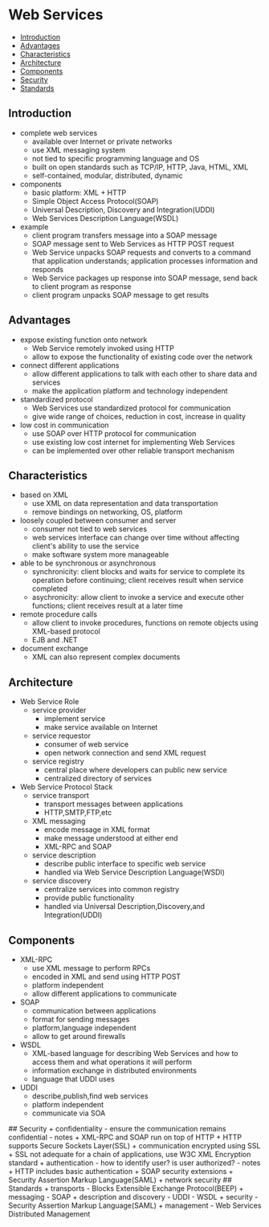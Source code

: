 # Web Services

- [Introduction](#Introduction)
- [Advantages](#Advantages)
- [Characteristics](#Characteristics)
- [Architecture](#Architecture)
- [Components](#Components)
- [Security](#Security)
- [Standards](#Standards)

<a name="Introduction"/>

## Introduction
+ complete web services
  - available over Internet or private networks
  - use XML messaging system
  - not tied to specific programming language and OS
  - built on open standards such as TCP/IP, HTTP, Java, HTML, XML
  - self-contained, modular, distributed, dynamic
+ components
  - basic platform: XML + HTTP
  - Simple Object Access Protocol(SOAP)
  - Universal Description, Discovery and Integration(UDDI)
  - Web Services Description Language(WSDL)
+ example
  - client program transfers message into a SOAP message
  - SOAP message sent to Web Services as HTTP POST request
  - Web Service unpacks SOAP requests and converts to a command that application understands; application processes information and responds
  - Web Service packages up response into SOAP message, send back to client program as response
  - client program unpacks SOAP message to get results
  

<a name="Advantages"/>

## Advantages
+ expose existing function onto network
  - Web Service remotely invoked using HTTP
  - allow to expose the functionality of existing code over the network
+ connect different applications
  - allow different applications to talk with each other to share data and services
  - make the application platform and technology independent 
+ standardized protocol
  - Web Services use standardized protocol for communication
  - give wide range of choices, reduction in cost, increase in quality
+ low cost in communication
  - use SOAP over HTTP protocol for communication
  - use existing low cost internet for implementing Web Services
  - can be implemented over other reliable transport mechanism
  
<a name="Characteristics"/>

## Characteristics
+ based on XML
  - use XML on data representation and data transportation
  - remove bindings on networking, OS, platform
+ loosely coupled between consumer and server
  - consumer not tied to web services
  - web services interface can change over time without affecting client's ability to use the service
  - make software system more manageable
+ able to be synchronous or asynchronous
  - synchronicity: client blocks and waits for service to complete its operation before continuing; client receives result when service completed
  - asychronicity: allow client to invoke a service and execute other functions; client receives result at a later time
+ remote procedure calls
  - allow client to invoke procedures, functions on remote objects using XML-based protocol
  - EJB and .NET
+ document exchange
  - XML can also represent complex documents
   
<a name="Architecture"/>

## Architecture
+ Web Service Role
  - service provider
    + implement service
    + make service available on Internet
  - service requestor
    + consumer of web service
    + open network connection and send XML request
  - service registry
    + central place where developers can public new service
    + centralized directory of services
+ Web Service Protocol Stack
  - service transport
    + transport messages between applications
    + HTTP,SMTP,FTP,etc
  - XML messaging
    + encode message in XML format
    + make message understood at either end
    + XML-RPC and SOAP
  - service description
    + describe public interface to specific web service
    + handled via Web Service Description Language(WSDl)
  - service discovery
    + centralize services into common registry
    + provide public functionality
    + handled via Universal Description,Discovery,and Integration(UDDI)

<a name="Components"/>

## Components
+ XML-RPC
  - use XML message to perform RPCs
  - encoded in XML and send using HTTP POST
  - platform independent
  - allow different applications to communicate
+ SOAP
  - communication between applications
  - format for sending messages
  - platform,language independent
  - allow to get around firewalls
+ WSDL
  - XML-based language for describing Web Services and how to access them and what operations it will perform
  - information exchange in distributed environments
  - language that UDDI uses
+ UDDI
  - describe,publish,find web services
  - platform independent
  - communicate via SOA
  
 
<a name="Security"/>
## Security
+ confidentiality
  - ensure the communication remains confidential
  - notes
    + XML-RPC and SOAP run on top of HTTP
    + HTTP supports Secure Sockets Layer(SSL)
    + communication encrypted using SSL
    + SSL not adequate for a chain of applications, use W3C XML Encryption standard
+ authentication
  - how to identify user? is user authorized?
  - notes
    + HTTP includes basic authentication
    + SOAP security extensions
    + Security Assertion Markup Language(SAML)
+ network security
   
<a name="Standards"/>
## Standards
+ transports
  - Blocks Extensible Exchange Protocol(BEEP)
+ messaging
  - SOAP
+ description and discovery
  - UDDI
  - WSDL
+ security
  - Security Assertion Markup Language(SAML)
+ management
  - Web Services Distributed Management

 

